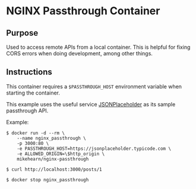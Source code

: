# NGINX Passthrough Container

## Purpose

Used to access remote APIs from a local container. This is helpful for fixing
CORS errors when doing development, among other things.

## Instructions

This container requires a `$PASSTHROUGH_HOST` environment variable when
starting the container.

This example uses the useful service
[JSONPlaceholder](https://jsonplaceholder.typicode.com/) as its sample
passthrough API.

Example:

```
$ docker run -d --rm \
    --name nginx_passthrough \
    -p 3000:80 \
    -e PASSTHROUGH_HOST=https://jsonplaceholder.typicode.com \
    -e ALLOWED_ORIGIN=\$http_origin \
    mikehearn/nginx-passthrough

$ curl http://localhost:3000/posts/1

$ docker stop nginx_passthrough
```

